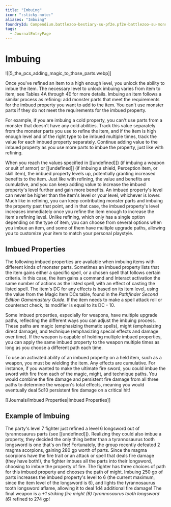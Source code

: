 ```yaml
---
title: "Imbuing"
icon: ":sticky-note:"
aliases: "Imbuing"
foundryId: Compendium.battlezoo-bestiary-su-pf2e.pf2e-battlezoo-su-monster-parts.JournalEntry.DoDZhwdPg82XFBLP.JournalEntryPage.HTWMh9kv0ZSAab33
tags:
  - JournalEntryPage
---
```


# Imbuing
![[5_the_pcs_adding_magic_to_those_parts.webp]]

Once you've refined an item to a high enough level, you unlock the ability to imbue the item. The necessary level to unlock imbuing varies from item to item; see Tables 4A through 4E for more details. Imbuing an item follows a similar process as refining: add monster parts that meet the requirements for the imbued property you want to add to the item. You can't use monster parts if they do not meet the requirements for the imbued property.

For example, if you are imbuing a cold property, you can't use parts from a monster that doesn't have any cold abilities. Track this value separately from the monster parts you use to refine the item, and if the item is high enough level and of the right type to be imbued multiple times, track the value for each imbued property separately. Continue adding value to the imbued property as you use more parts to imbue the property, just like with refining.

When you reach the values specified in [[undefined]]} (if imbuing a weapon or suit of armor) or [[undefined]] (if imbuing a shield, Perception item, or skill item), the imbued property levels up, potentially granting increased benefits to the item. Just like with refining, the value and benefits are cumulative, and you can keep adding value to increase the imbued property's level further and gain more benefits. An imbued property's level can never be higher than the item's level or your level, whichever is lower. Much like in refining, you can keep contributing monster parts and imbuing the property past that point, and in that case, the imbued property's level increases immediately once you refine the item enough to increase the item's refining level. Unlike refining, which only has a single option depending on the type of item, you can choose from several options when you imbue an item, and some of them have multiple upgrade paths, allowing you to customize your item to match your personal playstyle.

## Imbued Properties

The following imbued properties are available when imbuing items with different kinds of monster parts. Sometimes an imbued property lists that the item gains either a specific spell, or a chosen spell that follows certain criteria. In this case, the item gains a command and Interact activation the same number of actions as the listed spell, with an effect of casting the listed spell. The item's DC for any effects is based on its item level, using the value from the Magic Item DCs table, found in the _Pathfinder Second Edition Gamemastery Guide_. If the item needs to make a spell attack roll or counteract check, its modifier is equal to its DC - 10.

Some imbued properties, especially for weapons, have multiple upgrade paths, reflecting the different ways you can adjust the imbuing process. These paths are magic (emphasizing thematic spells), might (emphasizing direct damage), and technique (emphasizing special effects and damage over time). If the weapon is capable of holding multiple imbued properties, you can apply the same imbued property to the weapon multiple times as long as you choose a different path each time.

To use an activated ability of an imbued property on a held item, such as a weapon, you must be wielding the item. Any effects are cumulative. For instance, if you wanted to make the ultimate fire sword, you could imbue the sword with fire from each of the magic, might, and technique paths. You would combine the fire damage and persistent fire damage from all three paths to determine the weapon's total effects, meaning you would eventually deal 5d10 persistent fire damage on a critical hit!

[[Journals/Imbued Properties|Imbued Properties]]

## Example of Imbuing

The party's level 7 fighter just refined a level 6 longsword out of tyrannosaurus parts (see [[undefined]]). Realizing they could also imbue a property, they decided the only thing better than a tyrannosaurus tooth longsword is one that's on fire! Fortunately, the group recently defeated 2 magma scorpions, gaining 280 gp worth of parts. Since the magma scorpions have the fire trait or an attack or spell that deals fire damage (they have both!), the fighter imbues all the parts into their longsword, choosing to imbue the property of fire. The fighter has three choices of path for this imbued property and chooses the path of might. Imbuing 250 gp of parts increases the imbued property's level to 6 (the current maximum, since the item level of the longsword is 6), and lights the tyrannosaurus tooth longsword aflame, allowing it to deal 1d4 additional fire damage! The final weapon is a _+1 striking fire might (6) tyrannosaurus tooth longsword (6)_ refined to 274 gp!